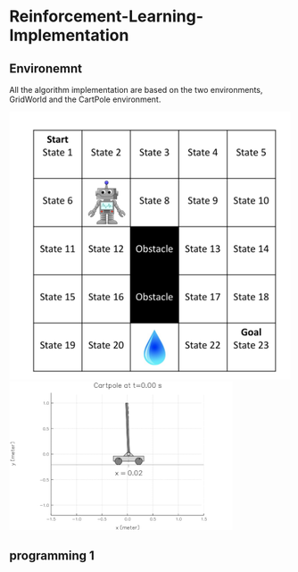 # Reinforcement-Learning-Implementation

## Environemnt

All the algorithm implementation are based on the two environments, GridWorld and the CartPole environment.

![alt text](image/GridWorld.png)
![alt text](image/cartpole.gif)


## programming 1

